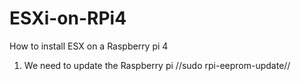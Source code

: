 # ESXi-on-RPi4

How to install ESX on a Raspberry pi 4

1. We need to update the Raspberry pi
//sudo rpi-eeprom-update//
